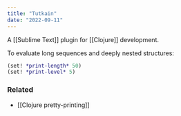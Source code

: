```yaml
---
title: "Tutkain"
date: "2022-09-11"
---
```


A [[Sublime Text]] plugin for [[Clojure]] development.

To evaluate long sequences and deeply nested structures:
```clojure
(set! *print-length* 50)
(set! *print-level* 5)
```

### Related
- [[Clojure pretty-printing]]